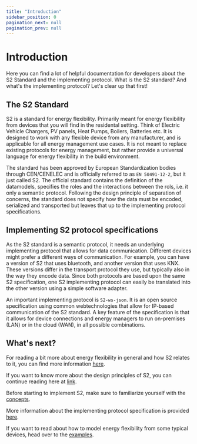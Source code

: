 ```yaml
---
title: "Introduction"
sidebar_position: 0
pagination_next: null
pagination_prev: null
---
```

# Introduction
Here you can find a lot of helpful documentation for developers about the S2 Standard and the implementing protocol. What is the S2 standard? And what's the implementing protocol? Let's clear up that first!

## The S2 Standard
S2 is a standard for energy flexibility. Primarily meant for energy flexibility from devices that you will find in the residental setting. Think of Electric Vehicle Chargers, PV panels, Heat Pumps, Boilers, Batteries etc. It is designed to work with any flexible device from any manufacturer, and is applicable for all energy management use cases. It is not meant to replace existing protocols for energy management, but rather provide a universal language for energy flexibility in the build environment.

The standard has been approved by European Standardization bodies through CEN/CENELEC and is officially referred to as `EN 50491-12-2`, but it just called S2. The official standard contains the definition of the datamodels, specifies the roles and the interactions between the rols, i.e. it only a semantic protocol. Following the design principle of separation of concerns, the standard does not specify how the data must be encoded, serialized and transported but leaves that up to the implementing protocol specifications.

## Implementing S2 protocol specifications
As the S2 standard is a semantic protocol, it needs an underlying implementing protocol that allows for data communication. Different devices might prefer a different ways of communication. For example, you can have a version of S2 that uses bluetooth, and another version that uses KNX. These versions differ in the transport protocol they use, but typically also in the way they encode data. Since both protocols are based upon the same S2 specification, one S2 implementing protocol can easily be translated into the other version using a simple software adapter.

An important implementing protocol is `S2-ws-json`. It is an open source specification using common webtechnologies that allow for IP-based communication of the S2 standard. A key feature of the specification is that it allows for device connections and energy managers to run on-premises (LAN) or in the cloud (WAN), in all possible combinations.

## What's next?
For reading a bit more about energy flexibility in general and how S2 relates to it, you can find more information [here](/docs/Background/Intro_energy_flexibility.md).

If you want to know more about the design principles of S2, you can continue reading here at [link](/docs/Concepts/Architecture.md).

Before starting to implement S2, make sure to familiarize yourself with the [concepts](/docs/Concepts/Architecture.md).

More information about the implementing protocol specification is provided [here](/docs/S2%20Json%20over%20Websockets/Introduction.md).

If you want to read about how to model energy flexibility from some typical devices, head over to the [examples](/docs/Examples/Example_EV.md).